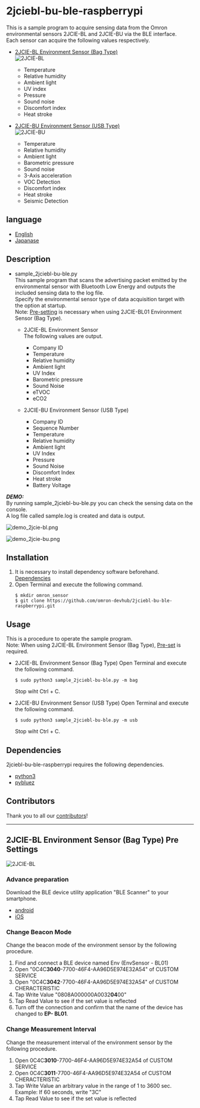 # 2jciebl-bu-ble-raspberrypi
This is a sample program to acquire sensing data from the Omron environmental sensors 2JCIE-BL and 2JCIE-BU via the BLE interface.  
Each sensor can acquire the following values respectively.  

- [2JCIE-BL Environment Sensor (Bag Type)](https://www.components.omron.com/product-detail?partId=73064)  
![2JCIE-BL](2JCIE-BL.jpeg)  
    - Temperature
    - Relative humidity
    - Ambient light
    - UV index
    - Pressure
    - Sound noise
    - Discomfort index
    - Heat stroke

- [2JCIE-BU Environment Sensor (USB Type)](https://www.components.omron.com/product-detail?partId=73065)   
![2JCIE-BU](2JCIE-BU.jpg)  
    - Temperature
    - Relative humidity
    - Ambient light
    - Barometric pressure
    - Sound noise
    - 3-Axis acceleration
    - VOC Detection
    - Discomfort index
    - Heat stroke
    - Seismic Detection

## language
- [English](./README.md)
- [Japanase](./README_ja.md)

## Description
- sample_2jciebl-bu-ble.py  
This sample program that scans the advertising packet emitted by the environmental sensor with Bluetooth Low Energy and outputs the included sensing data to the log file.  
Specify the environmental sensor type of data acquisition target with the option at startup.  
Note: [Pre-setting](#link2) is necessary when using 2JCIE-BL01 Environment Sensor (Bag Type).

    - 2JCIE-BL Environment Sensor  
    The following values are output.
        - Company ID
        - Temperature
        - Relative humidity
        - Ambient light
        - UV Index
        - Barometric pressure
        - Sound Noise
        - eTVOC
        - eCO2
    
    - 2JCIE-BU Environment Sensor (USB Type)
        - Company ID
        - Sequence Number
        - Temperature
        - Relative humidity
        - Ambient light
        - UV Index
        - Pressure
        - Sound Noise
        - Discomfort Index
        - Heat stroke
        - Battery Voltage

***DEMO:***  
By running sample_2jciebl-bu-ble.py you can check the sensing data on the console.  
A log file called sample.log is created and data is output.

![demo_2jcie-bl.png](demo_2jcie-bl.png)

![demo_2jcie-bu.png](demo_2jcie-bu.png)

## Installation
1. It is necessary to install dependency software beforehand.  
    [Dependencies](#link1)
2. Open Terminal and execute the following command.    
    ```
    $ mkdir omron_sensor
    $ git clone https://github.com/omron-devhub/2jciebl-bu-ble-raspberrypi.git
    ```

## Usage
This is a procedure to operate the sample program.  
Note: When using 2JCIE-BL Environment Sensor (Bag Type), [Pre-set](#link2) is required.

- 2JCIE-BL Environment Sensor (Bag Type)
Open Terminal and execute the following command.  
    ```
    $ sudo python3 sample_2jciebl-bu-ble.py -m bag
    ```
    Stop wiht Ctrl + C.

- 2JCIE-BU Environment Sensor (USB Type)
Open Terminal and execute the following command.  
    ```
    $ sudo python3 sample_2jciebl-bu-ble.py -m usb
    ```
    Stop wiht Ctrl + C.

## <a name="link"></a>Dependencies
2jciebl-bu-ble-raspberrypi requires the following dependencies.
- [python3](https://www.python.org/)
- [pybluez](https://code.google.com/archive/p/pybluez/wikis/Documentation.wiki)

## Contributors
Thank you to all our [contributors](https://github.com/omron-devhub/2jciebl-bu-ble-raspberrypi/graphs/contributors)!

---

## <a name="link2">2JCIE-BL Environment Sensor (Bag Type) Pre Settings</a>
![2JCIE-BL](2JCIE-BL.jpeg)  
### Advance preparation
Download the BLE device utility application "BLE Scanner" to your smartphone.
- [android](https://play.google.com/store/apps/details?id=com.macdom.ble.blescanner&hl=ja)
- [iOS](https://itunes.apple.com/jp/app/ble-scanner-4-0/id1221763603)

### Change Beacon Mode
Change the beacon mode of the environment sensor by the following procedure.
1. Find and connect a BLE device named Env (EnvSensor - BL01)
1. Open "0C4C**3040**-7700-46F4-AA96D5E974E32A54" of CUSTOM SERVICE
1. Open "0C4C**3042**-7700-46F4-AA96D5E974E32A54" of CUSTOM CHERACTERISTIC
1. Tap Write Value "0808A000000A0032**04**00"
1. Tap Read Value to see if the set value is reflected
1. Turn off the connection and confirm that the name of the device has changed to **EP- BL01**.

### Change Measurement Interval
Change the measurement interval of the environment sensor by the following procedure.
1. Open 0C4C**3010**-7700-46F4-AA96D5E974E32A54 of CUSTOM SERVICE
1. Open 0C4C**3011**-7700-46F4-AA96D5E974E32A54 of CUSTOM CHERACTERISTIC
1. Tap Write Value an arbitrary value in the range of 1 to 3600 sec.  
Example: If 60 seconds, write "3C"
1. Tap Read Value to see if the set value is reflected